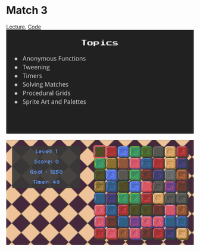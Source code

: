 # Match 3

[Lecture](https://learning.edx.org/course/course-v1:HarvardX+CS50G+Games/block-v1:HarvardX+CS50G+Games+type@sequential+block@242fb35f1ce744a99b3cff3725a211e1/block-v1:HarvardX+CS50G+Games+type@vertical+block@1f2e216598794b07b0ed5639345975a0),
[Code](https://github.com/games50/match3)
![topics](./topics.png)

![preview](./preview.png)
